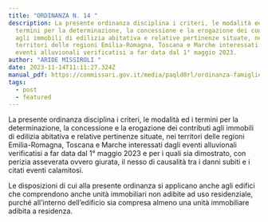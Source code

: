 ```yaml
---
title: "ORDINANZA N. 14 "
description: La presente ordinanza disciplina i criteri, le modalità ed i
  termini per la determinazione, la concessione e la erogazione dei contributi
  agli immobili di edilizia abitativa e relative pertinenze situate, nei
  territori delle regioni Emilia-Romagna, Toscana e Marche interessati dagli
  eventi alluvionali verificatisi a far data dal 1° maggio 2023.
author: "ARIDE MISSIROLI "
date: 2023-11-14T11:11:27.324Z
manual_pdf: https://commissari.gov.it/media/paqld0rl/ordinanza-famiglie-n-14-2023-completa_firmato.pdf
tags:
  - post
  - featured
---
```

La presente ordinanza disciplina i criteri, le modalità ed i termini per la determinazione, la concessione e la erogazione dei contributi agli immobili di edilizia abitativa e relative pertinenze situate, nei territori delle regioni Emilia-Romagna, Toscana e Marche interessati dagli eventi alluvionali verificatisi a far data dal 1° maggio 2023 e per i quali sia dimostrato, con perizia asseverata ovvero giurata, il nesso di causalità tra i danni subiti e i citati eventi calamitosi.

Le disposizioni di cui alla presente ordinanza si applicano anche agli edifici che comprendono anche unità immobiliari non adibite ad uso residenziale, purché all’interno dell’edificio sia compresa almeno una unità immobiliare adibita a residenza.